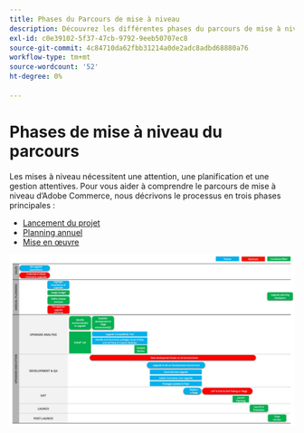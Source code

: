 ```yaml
---
title: Phases du Parcours de mise à niveau
description: Découvrez les différentes phases du parcours de mise à niveau des projets Adobe Commerce.
exl-id: c0e39102-5f37-47cb-9792-9eeb50707ec8
source-git-commit: 4c84710da62fbb31214a0de2adc8adbd68880a76
workflow-type: tm+mt
source-wordcount: '52'
ht-degree: 0%

---
```


# Phases de mise à niveau du parcours

Les mises à niveau nécessitent une attention, une planification et une gestion attentives. Pour vous aider à comprendre le parcours de mise à niveau d’Adobe Commerce, nous décrivons le processus en trois phases principales :

- [Lancement du projet](project-launch.md)
- [Planning annuel](annual-planning.md)
- [Mise en œuvre](implementation.md)

![Phases du parcours de mise à niveau](../../assets/upgrade-guide/upgrade-journey-phases.svg)
